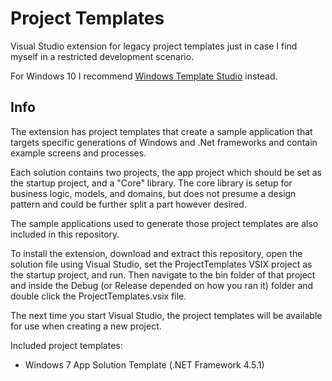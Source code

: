 Project Templates
==========================

Visual Studio extension for legacy project templates just in case I find myself in a restricted development scenario.

For Windows 10 I recommend [Windows Template Studio](https://marketplace.visualstudio.com/items?itemName=WASTeamAccount.WindowsTemplateStudio) instead.

Info
----
The extension has project templates that create a sample application that targets specific generations of Windows and .Net frameworks and contain example screens and processes.

Each solution contains two projects, the app project which should be set as the startup project, and a "Core" library. The core library is setup for business logic, models, and domains, but does not presume a design pattern and could be further split a part however desired.

The sample applications used to generate those project templates are also included in this repository.

To install the extension, download and extract this repository, open the solution file using Visual Studio, set the ProjectTemplates VSIX project as the startup project, and run. Then navigate to the bin folder of that project and inside the Debug (or Release depended on how you ran it) folder and double click the ProjectTemplates.vsix file.

The next time you start Visual Studio, the project templates will be available for use when creating a new project.

Included project templates:

  - Windows 7 App Solution Template (.NET Framework 4.5.1)

